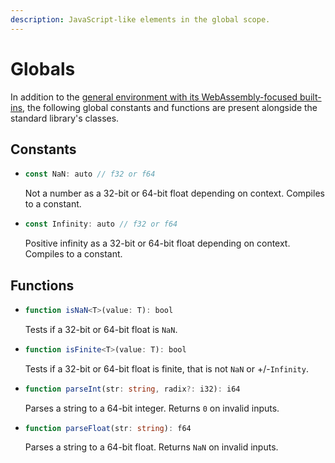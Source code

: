```yaml
---
description: JavaScript-like elements in the global scope.
---
```


# Globals

In addition to the [general environment with its WebAssembly-focused built-ins](../basics/environment.md), the following global constants and functions are present alongside the standard library's classes.

## Constants

* ```ts
  const NaN: auto // f32 or f64
  ```
  Not a number as a 32-bit or 64-bit float depending on context. Compiles to a constant.

* ```ts
  const Infinity: auto // f32 or f64
  ```
  Positive infinity as a 32-bit or 64-bit float depending on context. Compiles to a constant.

## Functions

* ```ts
  function isNaN<T>(value: T): bool
  ```
  Tests if a 32-bit or 64-bit float is `NaN`.

* ```ts
  function isFinite<T>(value: T): bool
  ```
  Tests if a 32-bit or 64-bit float is finite, that is not `NaN` or +/-`Infinity`.

* ```ts
  function parseInt(str: string, radix?: i32): i64
  ```
  Parses a string to a 64-bit integer. Returns `0` on invalid inputs.

* ```ts
  function parseFloat(str: string): f64
  ```
  Parses a string to a 64-bit float. Returns `NaN` on invalid inputs.
